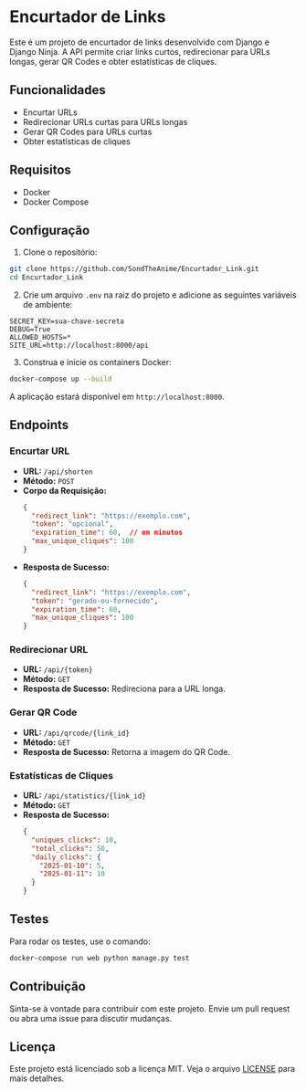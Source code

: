 # Encurtador de Links

Este é um projeto de encurtador de links desenvolvido com Django e Django Ninja. A API permite criar links curtos, redirecionar para URLs longas, gerar QR Codes e obter estatísticas de cliques.

## Funcionalidades

- Encurtar URLs
- Redirecionar URLs curtas para URLs longas
- Gerar QR Codes para URLs curtas
- Obter estatísticas de cliques

## Requisitos

- Docker
- Docker Compose

## Configuração

1. Clone o repositório:

```sh
git clone https://github.com/SondTheAnime/Encurtador_Link.git
cd Encurtador_Link
```

2. Crie um arquivo `.env` na raiz do projeto e adicione as seguintes variáveis de ambiente:

```env
SECRET_KEY=sua-chave-secreta
DEBUG=True
ALLOWED_HOSTS=*
SITE_URL=http://localhost:8000/api
```

3. Construa e inicie os containers Docker:

```sh
docker-compose up --build
```

A aplicação estará disponível em `http://localhost:8000`.

## Endpoints

### Encurtar URL

- **URL:** `/api/shorten`
- **Método:** `POST`
- **Corpo da Requisição:**
  ```json
  {
    "redirect_link": "https://exemplo.com",
    "token": "opcional",
    "expiration_time": 60,  // em minutos
    "max_unique_cliques": 100
  }
  ```
- **Resposta de Sucesso:**
  ```json
  {
    "redirect_link": "https://exemplo.com",
    "token": "gerado-ou-fornecido",
    "expiration_time": 60,
    "max_unique_cliques": 100
  }
  ```

### Redirecionar URL

- **URL:** `/api/{token}`
- **Método:** `GET`
- **Resposta de Sucesso:** Redireciona para a URL longa.

### Gerar QR Code

- **URL:** `/api/qrcode/{link_id}`
- **Método:** `GET`
- **Resposta de Sucesso:** Retorna a imagem do QR Code.

### Estatísticas de Cliques

- **URL:** `/api/statistics/{link_id}`
- **Método:** `GET`
- **Resposta de Sucesso:**
  ```json
  {
    "uniques_clicks": 10,
    "total_clicks": 50,
    "daily_clicks": {
      "2025-01-10": 5,
      "2025-01-11": 10
    }
  }
  ```

## Testes

Para rodar os testes, use o comando:

```sh
docker-compose run web python manage.py test
```

## Contribuição

Sinta-se à vontade para contribuir com este projeto. Envie um pull request ou abra uma issue para discutir mudanças.

## Licença

Este projeto está licenciado sob a licença MIT. Veja o arquivo [LICENSE](LICENSE) para mais detalhes.